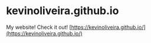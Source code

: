 # kevinoliveira.github.io

My website! Check it out! [https://kevinoliveira.github.io/](https://kevinoliveira.github.io/)

